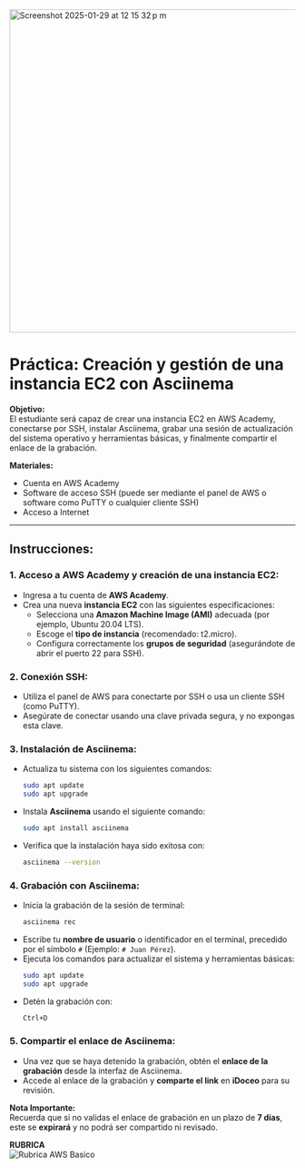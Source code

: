 <img width="568" alt="Screenshot 2025-01-29 at 12 15 32 p m" src="https://github.com/user-attachments/assets/22c50836-a301-4324-b37c-b57e810fdc72" />


# Práctica: Creación y gestión de una instancia EC2 con Asciinema

**Objetivo:**  
El estudiante será capaz de crear una instancia EC2 en AWS Academy, conectarse por SSH, instalar Asciinema, grabar una sesión de actualización del sistema operativo y herramientas básicas, y finalmente compartir el enlace de la grabación.

**Materiales:**
- Cuenta en AWS Academy
- Software de acceso SSH (puede ser mediante el panel de AWS o software como PuTTY o cualquier cliente SSH)
- Acceso a Internet

---

## Instrucciones:

### 1. Acceso a AWS Academy y creación de una instancia EC2:
- Ingresa a tu cuenta de **AWS Academy**.
- Crea una nueva **instancia EC2** con las siguientes especificaciones:
  - Selecciona una **Amazon Machine Image (AMI)** adecuada (por ejemplo, Ubuntu 20.04 LTS).
  - Escoge el **tipo de instancia** (recomendado: t2.micro).
  - Configura correctamente los **grupos de seguridad** (asegurándote de abrir el puerto 22 para SSH).

### 2. Conexión SSH:
- Utiliza el panel de AWS para conectarte por SSH o usa un cliente SSH (como PuTTY).
- Asegúrate de conectar usando una clave privada segura, y no expongas esta clave.

### 3. Instalación de Asciinema:
- Actualiza tu sistema con los siguientes comandos:
  ```bash
  sudo apt update
  sudo apt upgrade
  ```
- Instala **Asciinema** usando el siguiente comando:
  ```bash
  sudo apt install asciinema
  ```
- Verifica que la instalación haya sido exitosa con:
  ```bash
  asciinema --version
  ```

### 4. Grabación con Asciinema:
- Inicia la grabación de la sesión de terminal:
  ```bash
  asciinema rec
  ```
- Escribe tu **nombre de usuario** o identificador en el terminal, precedido por el símbolo `#` (Ejemplo: `# Juan Pérez`).
- Ejecuta los comandos para actualizar el sistema y herramientas básicas:
  ```bash
  sudo apt update
  sudo apt upgrade
  ```
- Detén la grabación con:
  ```bash
  Ctrl+D
  ```

### 5. Compartir el enlace de Asciinema:
- Una vez que se haya detenido la grabación, obtén el **enlace de la grabación** desde la interfaz de Asciinema.
- Accede al enlace de la grabación y **comparte el link** en **iDoceo** para su revisión.

**Nota Importante:**  
Recuerda que si no validas el enlace de grabación en un plazo de **7 días**, este se **expirará** y no podrá ser compartido ni revisado.

**RUBRICA**  
![Rubrica AWS Basico](https://github.com/user-attachments/assets/1b954623-d2dd-41db-b88a-b923bdd43a73)



